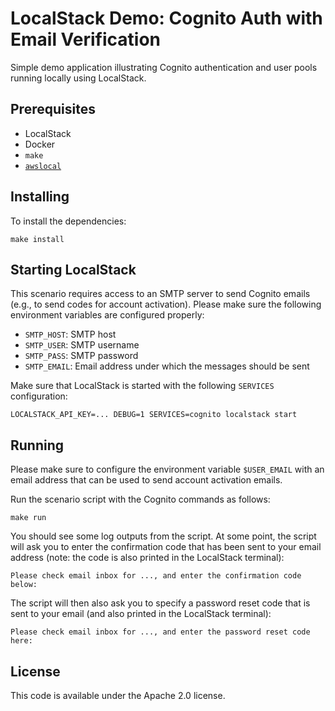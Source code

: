 # LocalStack Demo: Cognito Auth with Email Verification

Simple demo application illustrating Cognito authentication and user pools running locally using LocalStack.

## Prerequisites

* LocalStack
* Docker
* `make`
* [`awslocal`](https://github.com/localstack/awscli-local)

## Installing

To install the dependencies:
```
make install
```

## Starting LocalStack

This scenario requires access to an SMTP server to send Cognito emails (e.g., to send codes for account activation). Please make sure the following environment variables are configured properly:
* `SMTP_HOST`: SMTP host
* `SMTP_USER`: SMTP username
* `SMTP_PASS`: SMTP password
* `SMTP_EMAIL`: Email address under which the messages should be sent

Make sure that LocalStack is started with the following `SERVICES` configuration:
```
LOCALSTACK_API_KEY=... DEBUG=1 SERVICES=cognito localstack start
```

## Running

Please make sure to configure the environment variable `$USER_EMAIL` with an email address that can be used to send account activation emails.

Run the scenario script with the Cognito commands as follows:
```
make run
```

You should see some log outputs from the script. At some point, the script will ask you to enter the confirmation code that has been sent to your email address (note: the code is also printed in the LocalStack terminal):
```
Please check email inbox for ..., and enter the confirmation code below:
```

The script will then also ask you to specify a password reset code that is sent to your email (and also printed in the LocalStack terminal):
```
Please check email inbox for ..., and enter the password reset code here:
```

## License

This code is available under the Apache 2.0 license.

